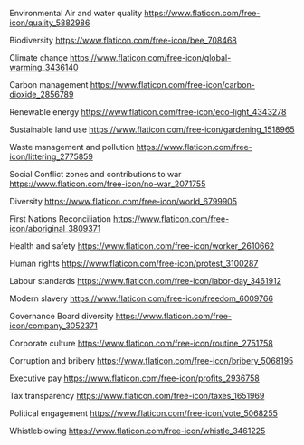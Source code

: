 Environmental
Air and water quality
https://www.flaticon.com/free-icon/quality_5882986 

Biodiversity
https://www.flaticon.com/free-icon/bee_708468

Climate change
https://www.flaticon.com/free-icon/global-warming_3436140 

Carbon management
https://www.flaticon.com/free-icon/carbon-dioxide_2856789

Renewable energy
https://www.flaticon.com/free-icon/eco-light_4343278

Sustainable land use
https://www.flaticon.com/free-icon/gardening_1518965

Waste management and pollution
https://www.flaticon.com/free-icon/littering_2775859 


Social
Conflict zones and contributions to war
https://www.flaticon.com/free-icon/no-war_2071755

Diversity
https://www.flaticon.com/free-icon/world_6799905

First Nations Reconciliation
https://www.flaticon.com/free-icon/aboriginal_3809371 

Health and safety
https://www.flaticon.com/free-icon/worker_2610662

Human rights
https://www.flaticon.com/free-icon/protest_3100287 

Labour standards
https://www.flaticon.com/free-icon/labor-day_3461912

Modern slavery
https://www.flaticon.com/free-icon/freedom_6009766 


Governance
Board diversity
https://www.flaticon.com/free-icon/company_3052371

Corporate culture
https://www.flaticon.com/free-icon/routine_2751758

Corruption and bribery
https://www.flaticon.com/free-icon/bribery_5068195 

Executive pay
https://www.flaticon.com/free-icon/profits_2936758

Tax transparency
https://www.flaticon.com/free-icon/taxes_1651969 

Political engagement
https://www.flaticon.com/free-icon/vote_5068255 

Whistleblowing
https://www.flaticon.com/free-icon/whistle_3461225 

